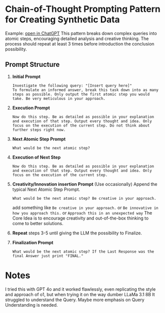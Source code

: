 # Chain-of-Thought Prompting Pattern for Creating Synthetic Data

Example: [open in ChatGPT](https://chatgpt.com/share/670ecf86-2b14-8008-980e-6fa782b271b1)
This pattern breaks down complex queries into atomic steps, encouraging detailed analysis and creative thinking. The process should repeat at least 3 times before introduction the conclusion possibility.

## Prompt Structure

1. **Initial Prompt**
   ```
   Investigate the following query: "[Insert query here]"  
   To formulate an informed answer, break this task down into as many steps as possible. Only output the first atomic step you would take. Be very meticulous in your approach.
   ```

2. **Execution Prompt**
   ```
   Now do this step. Be as detailed as possible in your explanation and execution of that step. Output every thought and idea. Only focus on the execution of the current step. Do not think about further steps right now.
   ```

3. **Next Atomic Step Prompt**
   ```
   What would be the next atomic step?
   ```

4. **Execution of Next Step**
   ```
   Now do this step. Be as detailed as possible in your explanation and execution of that step. Output every thought and idea. Only focus on the execution of the current step.
   ```

5. **Creativity/Innovation insertion Prompt** (Use occasionally)
   Append the typical Next Atomic Step Prompt.
   ```
   What would be the next atomic step? Be creative in your approach.
   ```
   add something like
   `Be creative in your approach.` or `Be innovative in how you approach this.` or `Approach this in an unexpected way`
   The Core Idea is to encourage creativity and out-of-the-box thinking to come to better solutions.
   

7. **Repeat** steps 3-5 until giving the LLM the possibility to Finalize.

8. **Finalization Prompt**
   ```
   What would be the next atomic step? If the Last Response was the final Answer just print "FINAL."
   ```



# Notes
I tried this with GPT 4o and it worked flawlessly, even replicating the style and approach of o1, but when trying it on the way dumber LLaMa 3.1 8B It struggled to understand the Query. Maybe more emphasis on Query Understanding is needed.
